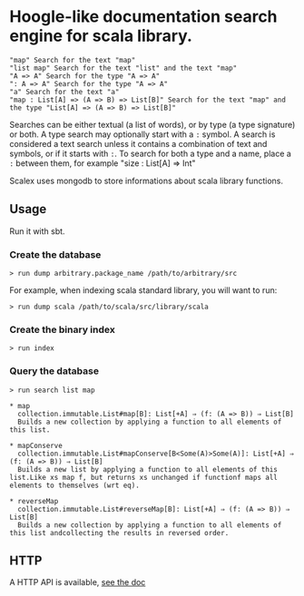 # Hoogle-like documentation search engine for scala library.

    "map" Search for the text "map"
    "list map" Search for the text "list" and the text "map"
    "A => A" Search for the type "A => A"
    ": A => A" Search for the type "A => A"
    "a" Search for the text "a"
    "map : List[A] => (A => B) => List[B]" Search for the text "map" and the type "List[A] => (A => B) => List[B]" 

Searches can be either textual (a list of words), or by type (a type signature) or both. A type search may optionally start with a `:` symbol. A search is considered a text search unless it contains a combination of text and symbols, or if it starts with `:`. To search for both a type and a name, place a `:` between them, for example "size : List[A] => Int"

Scalex uses mongodb to store informations about scala library functions.

## Usage

Run it with sbt.

### Create the database

    > run dump arbitrary.package_name /path/to/arbitrary/src

For example, when indexing scala standard library, you will want to run:

    > run dump scala /path/to/scala/src/library/scala

### Create the binary index

    > run index

### Query the database

    > run search list map

    * map
      collection.immutable.List#map[B]: List[+A] ⇒ (f: (A => B)) ⇒ List[B]
      Builds a new collection by applying a function to all elements of this list.

    * mapConserve
      collection.immutable.List#mapConserve[B<Some(A)>Some(A)]: List[+A] ⇒ (f: (A => B)) ⇒ List[B]
      Builds a new list by applying a function to all elements of this list.Like xs map f, but returns xs unchanged if functionf maps all elements to themselves (wrt eq).

    * reverseMap
      collection.immutable.List#reverseMap[B]: List[+A] ⇒ (f: (A => B)) ⇒ List[B]
      Builds a new collection by applying a function to all elements of this list andcollecting the results in reversed order.

## HTTP

A HTTP API is available, [see the doc](https://github.com/ornicar/scalex/blob/master/http-api-documentation.md)
